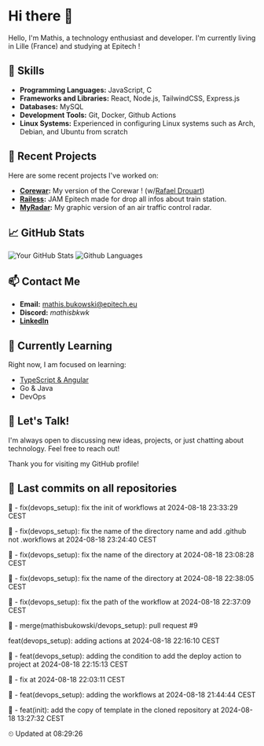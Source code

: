 # Hi there 👋

Hello, I'm Mathis, a technology enthusiast and developer. 
I'm currently living in Lille (France) and studying at Epitech !

## 🌟 Skills
- **Programming Languages:** JavaScript, C
- **Frameworks and Libraries:** React, Node.js, TailwindCSS, Express.js
- **Databases:** MySQL
- **Development Tools:** Git, Docker, Github Actions
- **Linux Systems:** Experienced in configuring Linux systems such as Arch, Debian, and Ubuntu from scratch

## 🔭 Recent Projects
Here are some recent projects I've worked on:
- **[Corewar](https://github.com/mathisbukowski/Corewar):** My version of the Corewar ! (w/[Rafael Drouart](https://github.com/rafaeldrouart))
- **[Railess](https://github.com/mathisbukowski/Railess):** JAM Epitech made for drop all infos about train station.
- **[MyRadar](https://github.com/mathisbukowski/MyRadar):** My graphic version of an air traffic control radar.

## 📈 GitHub Stats
![Your GitHub Stats](https://github-readme-stats.vercel.app/api?username=mathisbukowski&show_icons=true&theme=radical&v=1)
![Github Languages](https://github-readme-stats.vercel.app/api/top-langs?username=mathisbukowski&layout=compact&show_icons=true&theme=radical&v=1)


## 📫 Contact Me
- **Email:** [mathis.bukowski@epitech.eu](mailto:mathis.bukowski@epitech.eu)
- **Discord:** _mathisbkwk_
- **[LinkedIn](https://www.linkedin.com/in/mathisbukowski/)**

## 🌱 Currently Learning
Right now, I am focused on learning:
- [TypeScript & Angular](https://github.com/mathisbukowski/INN-ANGULAR)
- Go & Java
- DevOps

## 💬 Let's Talk!
I'm always open to discussing new ideas, projects, or just chatting about technology. Feel free to reach out!

Thank you for visiting my GitHub profile!


























































































































## 🚦 Last commits on all repositories


🔸 - fix(devops_setup): fix the init of workflows at 2024-08-18 23:33:29 CEST

🔸 - fix(devops_setup): fix the name of the directory name and add .github not .workflows at 2024-08-18 23:24:40 CEST

🔸 - fix(devops_setup): fix the name of the directory at 2024-08-18 23:08:28 CEST

🔸 - fix(devops_setup): fix the name of the directory at 2024-08-18 22:38:05 CEST

🔸 - fix(devops_setup): fix the path of the workflow at 2024-08-18 22:37:09 CEST

🔸 - merge(mathisbukowski/devops_setup): pull request #9

feat(devops_setup): adding actions at 2024-08-18 22:16:10 CEST

🔸 - feat(devops_setup): adding the condition to add the deploy action to project at 2024-08-18 22:15:13 CEST

🔸 - fix at 2024-08-18 22:03:11 CEST

🔸 - feat(devops_setup): adding the workflows at 2024-08-18 21:44:44 CEST

🔸 - feat(init): add the copy of template in the cloned repository at 2024-08-18 13:27:32 CEST


⏲ Updated at 08:29:26